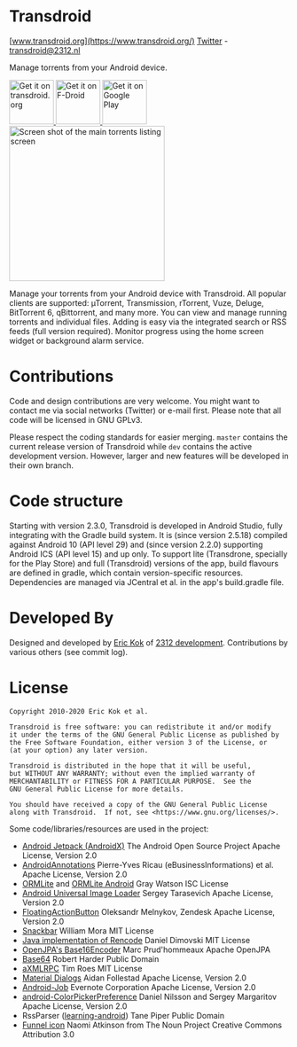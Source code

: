 Transdroid
==========

[www.transdroid.org](https://www.transdroid.org/)
[Twitter](https://twitter.com/transdroid) - [transdroid@2312.nl](transdroid@2312.nl)

Manage torrents from your Android device.

<a href="https://transdroid.org/latest">
    <img src="https://transdroid.org/images/getontransdroid.png"
    alt="Get it on transdroid.org"
    height="80">
</a>
<a href="https://f-droid.org/packages/org.transdroid.full/">
    <img src="https://fdroid.gitlab.io/artwork/badge/get-it-on.png"
    alt="Get it on F-Droid"
    height="80">
</a>
<a href="https://play.google.com/store/apps/details?id=org.transdroid.lite">
    <img src="https://play.google.com/intl/en_us/badges/static/images/badges/en_badge_web_generic.png"
    alt="Get it on Google Play"
    height="80">
</a>

<img src="https://2312.nl/images/screenshot_transdroid_main.png" alt="Screen shot of the main torrents listing screen" width="280" />


Manage your torrents from your Android device with Transdroid.
All popular clients are supported: µTorrent, Transmission, rTorrent, Vuze, Deluge, BitTorrent 6, qBittorrent, and many more.
You can view and manage running torrents and individual files.
Adding is easy via the integrated search or RSS feeds (full version required).
Monitor progress using the home screen widget or background alarm service.

Contributions
=============

Code and design contributions are very welcome.
You might want to contact me via social networks (Twitter) or e-mail first.
Please note that all code will be licensed in GNU GPLv3.

Please respect the coding standards for easier merging.
`master` contains the current release version of Transdroid while `dev` contains the active development version.
However, larger and new features will be developed in their own branch.

Code structure
==============

Starting with version 2.3.0, Transdroid is developed in Android Studio, fully integrating with the Gradle build system.
It is (since version 2.5.18) compiled against Android 10 (API level 29) and (since version 2.2.0) supporting Android ICS (API level 15) and up only.
To support lite (Transdrone, specially for the Play Store) and full (Transdroid) versions of the app, build flavours are defined in gradle, which contain version-specific resources.
Dependencies are managed via JCentral et al. in the app's build.gradle file.

Developed By
============

Designed and developed by [Eric Kok](eric@2312.nl) of [2312 development](https://2312.nl/).
Contributions by various others (see commit log).

License
=======

    Copyright 2010-2020 Eric Kok et al.

    Transdroid is free software: you can redistribute it and/or modify
    it under the terms of the GNU General Public License as published by
    the Free Software Foundation, either version 3 of the License, or
    (at your option) any later version.

    Transdroid is distributed in the hope that it will be useful,
    but WITHOUT ANY WARRANTY; without even the implied warranty of
    MERCHANTABILITY or FITNESS FOR A PARTICULAR PURPOSE.  See the
    GNU General Public License for more details.

    You should have received a copy of the GNU General Public License
    along with Transdroid.  If not, see <https://www.gnu.org/licenses/>.

Some code/libraries/resources are used in the project:
*  [Android Jetpack (AndroidX)](https://developer.android.com/jetpack)
    The Android Open Source Project
    Apache License, Version 2.0
*  [AndroidAnnotations](http://androidannotations.org/)
    Pierre-Yves Ricau (eBusinessInformations) et al.
    Apache License, Version 2.0
*  [ORMLite](https://github.com/j256/ormlite-core) and [ORMLite Android](https://github.com/j256/ormlite-android)
    Gray Watson
    ISC License
*  [Android Universal Image Loader](https://github.com/nostra13/Android-Universal-Image-Loader)
    Sergey Tarasevich
    Apache License, Version 2.0
*  [FloatingActionButton](https://github.com/zendesk/android-floating-action-button)
    Oleksandr Melnykov, Zendesk
    Apache License, Version 2.0
*  [Snackbar](https://github.com/nispok/snackbar)
    William Mora
    MIT License
*  [Java implementation of Rencode](https://github.com/aegnor/rencode-java)
    Daniel Dimovski
    MIT License
*  [OpenJPA's Base16Encoder](https://github.com/apache/openjpa)
    Marc Prud'hommeaux
    Apache OpenJPA
*  [Base64](http://iharder.sourceforge.net/current/java/base64/)
    Robert Harder
    Public Domain
*  [aXMLRPC](https://github.com/gturri/aXMLRPC)
    Tim Roes
    MIT License
*  [Material Dialogs](https://github.com/afollestad/material-dialogs)
    Aidan Follestad
    Apache License, Version 2.0
*  [Android-Job](https://github.com/evernote/android-job)
    Evernote Corporation
    Apache License, Version 2.0
*  [android-ColorPickerPreference](https://github.com/attenzione/android-ColorPickerPreference)
    Daniel Nilsson and Sergey Margaritov
    Apache License, Version 2.0
*  RssParser ([learning-android](https://github.com/tanepiper/learning-android))
    Tane Piper
    Public Domain
*  [Funnel icon](https://thenounproject.com/term/funnel/5608/)
    Naomi Atkinson from The Noun Project
    Creative Commons Attribution 3.0
